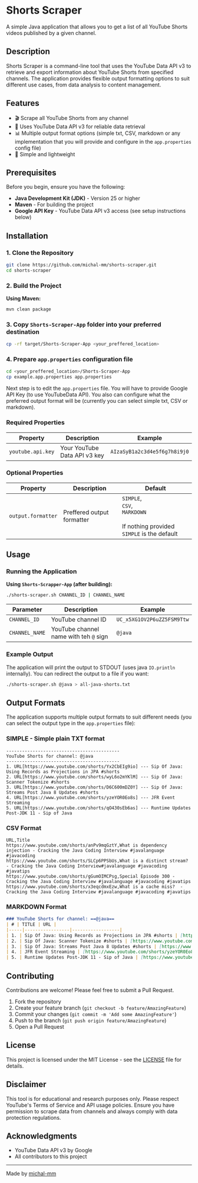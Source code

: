 # Shorts Scraper

A simple Java application that allows you to get a list of all YouTube Shorts videos published by a given channel.

## Description

Shorts Scraper is a command-line tool that uses the YouTube Data API v3 to retrieve and export information about YouTube Shorts from specified channels. The application provides flexible output formatting options to suit different use cases, from data analysis to content management.

## Features

- 🎬 Scrape all YouTube Shorts from any channel
- 🔑 Uses YouTube Data API v3 for reliable data retrieval
- 📊 Multiple output format options (simple txt, CSV, markdown or any implementation that you will provide and configure in the `app.properties` config file)
- 🚀 Simple and lightweight

## Prerequisites

Before you begin, ensure you have the following:

- **Java Development Kit (JDK)** - Version 25 or higher
- **Maven** - For building the project
- **Google API Key** - YouTube Data API v3 access (see setup instructions below)

## Installation

### 1. Clone the Repository

```bash
git clone https://github.com/michal-mm/shorts-scraper.git
cd shorts-scraper
```

### 2. Build the Project

**Using Maven:**
```bash
mvn clean package
```

### 3. Copy `Shorts-Scraper-App` folder into your preferred destination
```bash
cp -rf target/Shorts-Scraper-App <your_preffered_location>
```

### 4. Prepare `app.properties` configuration file
```bash
cd <your_preffered_location>/Shorts-Scraper-App
cp example.app.properties app.properties
```
Next step is to edit the `app.properties` file. You will have to provide Google API Key (to use YouTubeData API). You also can configure what the preferred output format will be (currently you can select simple txt, CSV or markdown). 

### Required Properties

| Property          | Description                  | Example                      |
|-------------------|------------------------------|------------------------------|
| `youtube.api.key` | Your YouTube Data API v3 key | `AIzaSyB1a2c3d4e5f6g7h8i9j0` |

### Optional Properties

| Property           | Description                | Default                                                                                       |
|--------------------|----------------------------|-----------------------------------------------------------------------------------------------|
| `output.formatter` | Preffered output formatter | `SIMPLE`, <br/>`CSV`, <br/>`MARKDOWN` <br/> <br/> If nothing provided `SIMPLE` is the default |

## Usage

### Running the Application
**Using `Shorts-Scrapper-App` (after building):**
```bash
./shorts-scraper.sh CHANNEL_ID | CHANNEL_NAME
```
| Parameter      | Description                            | Example                    |
|----------------|----------------------------------------|----------------------------|
| `CHANNEL_ID`   | YouTube channel ID                     | `UC_x5XG1OV2P6uZZ5FSM9Ttw` |
| `CHANNEL_NAME` | YouTube channel name with teh `@` sign | `@java`                    |


### Example Output

The application will print the output to STDOUT (uses java `IO.println` internally). You can redirect the output to a file if you want:
```bash
./shorts-scraper.sh @java > all-java-shorts.txt
```

## Output Formats

The application supports multiple output formats to suit different needs (you can select the output type in the `app.properties` file):

### SIMPLE - Simple plain TXT format 
```
-------------------------------------------
YouTube Shorts for channel: @java
-------------------------------------------
1. URL[https://www.youtube.com/shorts/Yx2CbEIg9io] --- Sip Of Java: Using Records as Projections in JPA #shorts
2. URL[https://www.youtube.com/shorts/wyL6o2mYKlM] --- Sip Of Java: Scanner Tokenize #shorts
3. URL[https://www.youtube.com/shorts/D6C600mDZ0Y] --- Sip Of Java: Streams Post Java 8 Updates #shorts
4. URL[https://www.youtube.com/shorts/yzeYOR0Eo8s] --- JFR Event Streaming
5. URL[https://www.youtube.com/shorts/qO430sEb6as] --- Runtime Updates Post-JDK 11 - Sip of Java

```

### CSV Format
```csv
URL,Title
https://www.youtube.com/shorts/anPv9mqGztY,What is dependency injection - Cracking the Java Coding Interview #javalanguage #javacoding
https://www.youtube.com/shorts/SLCp6PPSbUs,What is a distinct stream? - Cracking the Java Coding Interview#javalanguage #javacoding #javatips
https://www.youtube.com/shorts/gGumOIMCPsg,Special Episode 300 - Cracking the Java Coding Interview #javalanguage #javacoding #javatips
https://www.youtube.com/shorts/x3eqcdmxEzw,What is a cache miss?  - Cracking the Java Coding Interview #javalanguage #javacoding #javatips
```


### MARKDOWN Format
```md
### YouTube Shorts for channel: ==@java==
| # | TITLE | URL |
|-----|-----------------|------------------|
| 1. | Sip Of Java: Using Records as Projections in JPA #shorts | [https://www.youtube.com/shorts/Yx2CbEIg9io](https://www.youtube.com/shorts/Yx2CbEIg9io)|
| 2. | Sip Of Java: Scanner Tokenize #shorts | [https://www.youtube.com/shorts/wyL6o2mYKlM](https://www.youtube.com/shorts/wyL6o2mYKlM)|
| 3. | Sip Of Java: Streams Post Java 8 Updates #shorts | [https://www.youtube.com/shorts/D6C600mDZ0Y](https://www.youtube.com/shorts/D6C600mDZ0Y)|
| 4. | JFR Event Streaming | [https://www.youtube.com/shorts/yzeYOR0Eo8s](https://www.youtube.com/shorts/yzeYOR0Eo8s)|
| 5. | Runtime Updates Post-JDK 11 - Sip of Java | [https://www.youtube.com/shorts/qO430sEb6as](https://www.youtube.com/shorts/qO430sEb6as)|
```

## Contributing

Contributions are welcome! Please feel free to submit a Pull Request.

1. Fork the repository
2. Create your feature branch (`git checkout -b feature/AmazingFeature`)
3. Commit your changes (`git commit -m 'Add some AmazingFeature'`)
4. Push to the branch (`git push origin feature/AmazingFeature`)
5. Open a Pull Request

## License

This project is licensed under the MIT License - see the [LICENSE](LICENSE) file for details.

## Disclaimer

This tool is for educational and research purposes only. Please respect YouTube's Terms of Service and API usage policies. Ensure you have permission to scrape data from channels and always comply with data protection regulations.

## Acknowledgments

- YouTube Data API v3 by Google
- All contributors to this project

---

Made by [michal-mm](https://github.com/michal-mm)